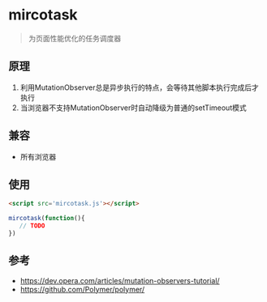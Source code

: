 # mircotask
> 为页面性能优化的任务调度器

## 原理

1. 利用MutationObserver总是异步执行的特点，会等待其他脚本执行完成后才执行
2. 当浏览器不支持MutationObserver时自动降级为普通的setTimeout模式

## 兼容

* 所有浏览器

## 使用

```html
<script src='mircotask.js'></script>
```

```js
mircotask(function(){
   // TODO
})
```

## 参考
* https://dev.opera.com/articles/mutation-observers-tutorial/
* https://github.com/Polymer/polymer/
